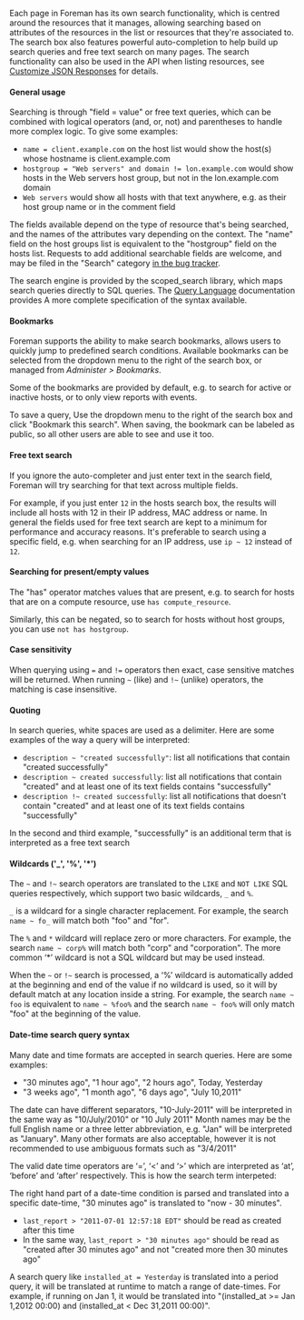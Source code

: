 
Each page in Foreman has its own search functionality, which is centred around the resources that it manages, allowing searching based on attributes of the resources in the list or resources that they're associated to.  The search box also features powerful auto-completion to help build up search queries and free text search on many pages.  The search functionality can also be used in the API when listing resources, see [Customize JSON Responses](/manuals/{{page.version}}/index.html#5.1.4CustomizeJSONResponses) for details.

#### General usage

Searching is through "field = value" or free text queries, which can be combined with logical operators (and, or, not) and parentheses to handle more complex logic.  To give some examples:

* `name = client.example.com` on the host list would show the host(s) whose hostname is client.example.com
* `hostgroup = "Web servers" and domain != lon.example.com` would show hosts in the Web servers host group, but not in the lon.example.com domain
* `Web servers` would show all hosts with that text anywhere, e.g. as their host group name or in the comment field

The fields available depend on the type of resource that's being searched, and the names of the attributes vary depending on the context.  The "name" field on the host groups list is equivalent to the "hostgroup" field on the hosts list.  Requests to add additional searchable fields are welcome, and may be filed in the "Search" category [in the bug tracker](http://projects.theforeman.org/projects/foreman/issues/new).

The search engine is provided by the scoped_search library, which maps search queries directly to SQL queries.  The [Query Language](https://github.com/wvanbergen/scoped_search/wiki/Query-language) documentation provides A more complete specification of the syntax available.

#### Bookmarks

Foreman supports the ability to make search bookmarks, allows users to quickly jump to predefined search conditions.  Available bookmarks can be selected from the dropdown menu to the right of the search box, or managed from *Administer > Bookmarks*.

Some of the bookmarks are provided by default, e.g. to search for active or inactive hosts, or to only view reports with events.

To save a query, Use the dropdown menu to the right of the search box and click "Bookmark this search".  When saving, the bookmark can be labeled as public, so all other users are able to see and use it too.

#### Free text search

If you ignore the auto-completer and just enter text in the search field, Foreman will try searching for that text across multiple fields.

For example, if you just enter `12` in the hosts search box, the results will include all hosts with 12 in their IP address, MAC address or name.  In general the fields used for free text search are kept to a minimum for performance and accuracy reasons.  It's preferable to search using a specific field, e.g. when searching for an IP address, use `ip ~ 12` instead of `12`.

####  Searching for present/empty values

The "has" operator matches values that are present, e.g. to search for hosts that are on a compute resource, use `has compute_resource`.

Similarly, this can be negated, so to search for hosts without host groups, you can use `not has hostgroup`.

#### Case sensitivity

When querying using `=` and `!=` operators then exact, case sensitive matches will be returned.  When running `~` (like) and `!~` (unlike) operators, the matching is case insensitive.

#### Quoting

In search queries, white spaces are used as a delimiter. Here are some examples of the way a query will be interpreted:

* `description ~ "created successfully"`: list all notifications that contain "created successfully"
* `description ~ created successfully`: list all notifications that contain "created" and at least one of its text fields contains "successfully"
* `description !~ created successfully`:  list all notifications that doesn't contain "created" and at least one of its text fields contains "successfully"

In the second and third example, "successfully" is an additional term that is interpreted as a free text search

#### Wildcards ('_', '%', '*')

The `~` and `!~` search operators are translated to the `LIKE` and `NOT LIKE` SQL queries respectively, which support two basic wildcards, `_` and `%`.

`_` is a wildcard for a single character replacement. For example, the search `name ~ fo_` will match both "foo" and "for".

The `%` and `*` wildcard will replace zero or more characters. For example, the search `name ~ corp%` will match both "corp" and "corporation". The more common ‘*’ wildcard is not a SQL wildcard but may be used instead.

When the `~` or `!~` search is processed, a ‘%’ wildcard is automatically added at the beginning and end of the value if no wildcard is used, so it will by default match at any location inside a string.  For example, the search `name ~ foo` is equivalent to `name ~ %foo%` and the search `name ~ foo%` will only match "foo" at the beginning of the value.

####  Date-time search query syntax

Many date and time formats are accepted in search queries.  Here are some examples:

* "30 minutes ago", "1 hour ago", "2 hours ago", Today, Yesterday
* "3 weeks ago", "1 month ago", "6 days ago", "July 10,2011"

The date can have different separators, "10-July-2011" will be interpreted in the same way as "10/July/2010" or "10 July 2011" Month names may be the full English name or a three letter abbreviation, e.g. "Jan" will be interpreted as "January".  Many other formats are also acceptable, however it is not recommended to use ambiguous formats such as "3/4/2011"

The valid date time operators are ‘=’, ‘<’ and ‘>’ which are interpreted as ‘at’, ‘before’ and ‘after’ respectively. This is how the search term interpeted:

The right hand part of a date-time condition is parsed and translated into a specific date-time, "30 minutes ago" is translated to "now - 30 minutes".

* `last_report > "2011-07-01 12:57:18 EDT"` should be read as created after this time
* In the same way, `last_report > "30 minutes ago"` should be read as "created after 30 minutes ago" and not "created more then 30 minutes ago"

A search query like `installed_at = Yesterday` is translated into a period query, it will be translated at runtime to match a range of date-times. For example, if running on Jan 1, it would be translated into "(installed_at >= Jan 1,2012 00:00) and (installed_at < Dec 31,2011 00:00)".
